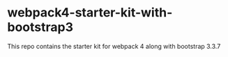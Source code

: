 # webpack4-starter-kit-with-bootstrap3

This repo contains the starter kit for webpack 4 along with bootstrap 3.3.7
